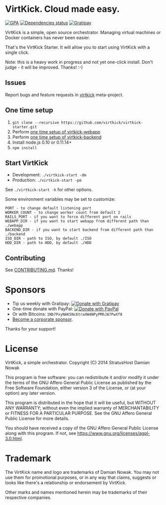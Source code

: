 # VirtKick. Cloud made easy.

[![GPA](https://img.shields.io/codeclimate/github/virtkick/virtkick-starter.svg?style=flat-square)](https://codeclimate.com/github/virtkick/virtkick-starter)
[![Dependencies status](http://img.shields.io/gemnasium/virtkick/virtkick-starter.svg?style=flat-square)](https://gemnasium.com/virtkick/virtkick-starter)
[![Gratipay](https://img.shields.io/gratipay/virtkick.svg?style=flat-square)](https://gratipay.com/virtkick/)

VirtKick is a simple, open source orchestrator.
Managing virtual machines or Docker containers has never been easier.

That's the VirtKick Starter. It will allow you to start using VirtKick with a single click.

Note: this is a heavy work in progress and not yet one-click install. Don't judge - it will be improved. Thanks! :-)

## Issues

Report bugs and feature requests in [virtkick](https://github.com/virtkick/virtkick) meta-project.

## One time setup

1. `git clone --recursive https://github.com/virtkick/virtkick-starter.git`
2. Perform [one time setup of virtkick-webapp](https://github.com/virtkick/virtkick-webapp#one-time-setup)
3. Perform [one time setup of virtkick-backend](https://github.com/virtkick/virtkick-backend#one-time-setup)
4. Install node.js 0.10 or 0.11.14+
5. `npm install`

## Start VirtKick

- Development: `./virtkick-start -dm`
- Production: `./virtkick-start -pm`

See `./virtkick-start -h` for other options.

Some environment variables may be set to customize:
```
PORT - to change default listening port
WORKER_COUNT - to change worker count from default 2
RAILS_PORT - if you want to force different port on rails
WEBAPP_DIR - if you want to start webapp from different path than ./webapp
BACKEND_DIR - if you want to start backend from different path than ./backend
ISO_DIR - path to ISO, by default ./ISO
HDD_DIR - path to HDD, by default ./HDD
```


## Contributing

See [CONTRIBUTING.md](https://github.com/virtkick/virtkick-website/blob/master/CONTRIBUTING.md). Thanks!


# Sponsors

- Tip us weekly with Gratipay: [![Donate with Gratipay](https://img.shields.io/gratipay/Nowaker.svg?style=flat-square)](https://gratipay.com/Nowaker/)
- One-time donate with PayPal: [![Donate with PayPal](https://raw.githubusercontent.com/virtkick/virtkick/master/paypal-donate.png)](https://www.paypal.com/cgi-bin/webscr?cmd=_s-xclick&hosted_button_id=AGF4FPG7JZ7NY&lc=US)
- Or with Bitcoins: `1Nb7PxyNAKSNc6traXW4NPyPMhJA7PwXf8`
- [Become a corporate sponsor](https://www.virtkick.io/become-a-sponsor.html).

Thanks for your support!


# License

VirtKick, a simple orchestrator.
Copyright (C) 2014 StratusHost Damian Nowak

This program is free software: you can redistribute it and/or modify
it under the terms of the GNU Affero General Public License as
published by the Free Software Foundation, either version 3 of the
License, or (at your option) any later version.

This program is distributed in the hope that it will be useful,
but WITHOUT ANY WARRANTY; without even the implied warranty of
MERCHANTABILITY or FITNESS FOR A PARTICULAR PURPOSE.  See the
GNU Affero General Public License for more details.

You should have received a copy of the GNU Affero General Public License
along with this program.  If not, see https://www.gnu.org/licenses/agpl-3.0.html.


# Trademark

The VirtKick name and logo are trademarks of Damian Nowak.
You may not use them for promotional purposes,
or in any way that claims, suggests or looks like
there's a relationship or endorsement by VirtKick.

Other marks and names mentioned herein may be trademarks of their respective companies.
